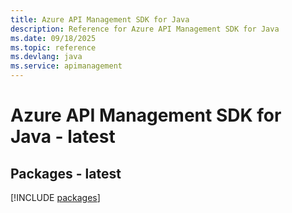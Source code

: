 ```yaml
---
title: Azure API Management SDK for Java
description: Reference for Azure API Management SDK for Java
ms.date: 09/18/2025
ms.topic: reference
ms.devlang: java
ms.service: apimanagement
---
```

# Azure API Management SDK for Java - latest
## Packages - latest
[!INCLUDE [packages](api-management-index.md)]